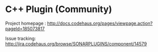 # C++ Plugin (Community)

Project homepage : http://docs.codehaus.org/pages/viewpage.action?pageId=185073817

Issue tracking: http://jira.codehaus.org/browse/SONARPLUGINS/component/14579
